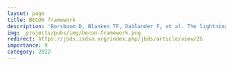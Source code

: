 ```yaml
---
layout: page
title: BECON framework
description: 'Borsboom D, Blanken TF, Dablander F, et al. The lightning of the BECONs: A behavioural data science approach to tracking interventions in COVID-19 research. J Behav Data Sci 2022'
img: _projects/pubs/img/becon-framework.png
redirect: https://jbds.isdsa.org/index.php/jbds/article/view/26
importance: 9
category: 2022
---
```




